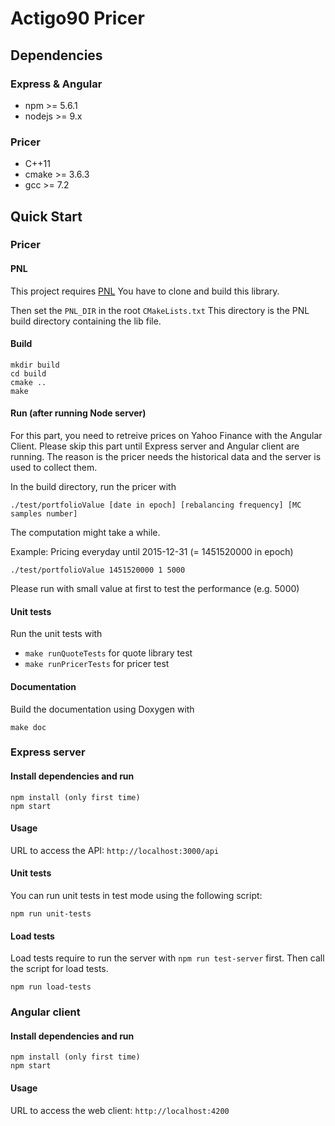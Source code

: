 # Actigo90 Pricer

## Dependencies

### Express & Angular

- npm >= 5.6.1
- nodejs >= 9.x

### Pricer

- C++11
- cmake >= 3.6.3
- gcc >= 7.2

## Quick Start

### Pricer

#### PNL

This project requires [PNL](https://github.com/pnlnum/pnl)
You have to clone and build this library.

Then set the `PNL_DIR` in the root `CMakeLists.txt`
This directory is the PNL build directory containing the lib file.

#### Build

```
mkdir build
cd build
cmake ..
make
```

#### Run (after running Node server)

For this part, you need to retreive prices on Yahoo Finance with the Angular
Client. Please skip this part until Express server and Angular client are
running. The reason is the pricer needs the historical data and the server is
used to collect them.

In the build directory, run the pricer with
```
./test/portfolioValue [date in epoch] [rebalancing frequency] [MC samples number]
```
The computation might take a while.

Example: Pricing everyday until 2015-12-31 (= 1451520000 in epoch)
```
./test/portfolioValue 1451520000 1 5000
```
Please run with small value at first to test the performance (e.g. 5000)

#### Unit tests

Run the unit tests with
- `make runQuoteTests` for quote library test
- `make runPricerTests` for pricer test

#### Documentation

Build the documentation using Doxygen with
```
make doc
```

### Express server

#### Install dependencies and run

```
npm install (only first time)
npm start
```

#### Usage

URL to access the API: `http://localhost:3000/api`

#### Unit tests

You can run unit tests in test mode using the following script:
```
npm run unit-tests
```

#### Load tests

Load tests require to run the server with `npm run test-server` first.
Then call the script for load tests.
```
npm run load-tests
```

### Angular client

#### Install dependencies and run

```
npm install (only first time)
npm start
```

#### Usage

URL to access the web client: `http://localhost:4200`
